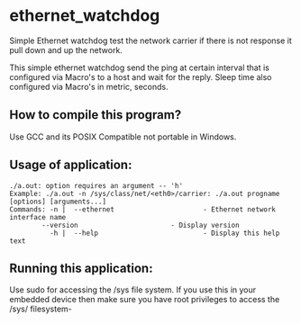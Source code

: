 # ethernet_watchdog
Simple Ethernet watchdog test the network carrier if there is not response it pull down and up the network.

This simple ethernet watchdog send the ping at certain interval that is configured via Macro's to a host and wait for the reply.
Sleep time also configured via Macro's in metric, seconds.

How to compile this program?
----------------------------

Use GCC and its POSIX Compatible not portable in Windows.

Usage of application:
---------------------
```
./a.out: option requires an argument -- 'h'
Example: ./a.out -n /sys/class/net/<eth0>/carrier: ./a.out progname [options] [arguments...]
Commands: -n |	--ethernet                      - Ethernet network interface name
		--version                       - Display version
          -h |	--help                          - Display this help text
```
Running this application:
-------------------------

Use sudo for accessing the /sys file system. If you use this in your embedded device then make sure you have root privileges to access the /sys/ filesystem-
